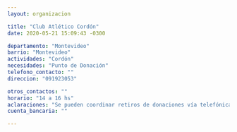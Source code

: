 ```yaml
---
layout: organizacion

title: "Club Atlético Cordón"
date: 2020-05-21 15:09:43 -0300

departamento: "Montevideo"
barrio: "Montevideo"
actividades: "Cordón"
necesidades: "Punto de Donación"
telefono_contacto: ""
direccion: "091923053"

otros_contactos: ""
horario: "14 a 16 hs"
aclaraciones: "Se pueden coordinar retiros de donaciones vía telefónica"
cuenta_bancaria: ""

---
```

